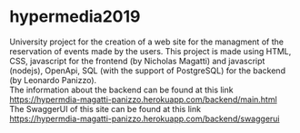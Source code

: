 # hypermedia2019
University project for the creation of a web site for the managment of the reservation of events made by the users.
This project is made using HTML, CSS, javascript for the frontend (by Nicholas Magatti) and javascript (nodejs), OpenApi, SQL (with the support of PostgreSQL) for the backend (by Leonardo Panizzo).<br>
The information about the backend can be found at this link <br>
  https://hypermdia-magatti-panizzo.herokuapp.com/backend/main.html <br>
The SwaggerUI of this site can be found at this link<br>
  https://hypermdia-magatti-panizzo.herokuapp.com/backend/swaggerui<br>
